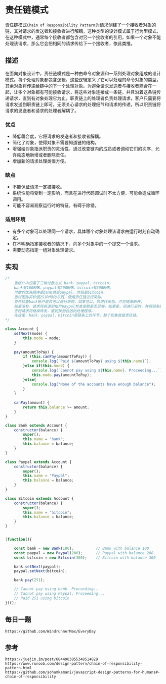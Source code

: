 # 责任链模式
责任链模式`Chain of Responsibility Pattern`为请求创建了一个接收者对象的链，其对请求的发送者和接收者进行解耦，这种类型的设计模式属于行为型模式，在这种模式中，通常每个接收者都包含对另一个接收者的引用，如果一个对象不能处理该请求，那么它会把相同的请求传给下一个接收者，依此类推。

## 描述
在面向对象设计中，责任链模式是一种由命令对象源和一系列处理对象组成的设计模式。每个处理对象都包含逻辑，这些逻辑定义了它可以处理的命令对象的类型，其余对象将传递给链中的下一个处理对象。为避免请求发送者与接收者耦合在一起，让多个对象都有可能接收请求，将这些对象连接成一条链，并且沿着这条链传递请求，直到有对象处理它为止。职责链上的处理者负责处理请求，客户只需要将请求发送到职责链上即可，无须关心请求的处理细节和请求的传递，所以职责链将请求的发送者和请求的处理者解耦了。

### 优点
* 降低耦合度，它将请求的发送者和接收者解耦。 
* 简化了对象，使得对象不需要知道链的结构。 
* 增强给对象指派职责的灵活性，通过改变链内的成员或者调动它们的次序，允许动态地新增或者删除责任。 
* 增加新的请求处理类很方便。

### 缺点
* 不能保证请求一定被接收。 
* 系统性能将受到一定影响，而且在进行代码调试时不太方便，可能会造成循环调用。
* 可能不容易观察运行时的特征，有碍于除错。


### 适用环境
* 有多个对象可以处理同一个请求，具体哪个对象处理该请求由运行时刻自动确定。 
* 在不明确指定接收者的情况下，向多个对象中的一个提交一个请求。 
* 需要动态指定一组对象处理请求。

## 实现

```javascript
/*
    当帐户中设置了三种付款方式 bank、paypal、bitcoin，
    bank有100RMB，paypal有200RMB，bitcoin有300RMB，
    付款的优先顺序是bank然后paypal，然后是bitcoin，
    当试图购买价值251RMB的东西，使用责任链进行采购，
    首先检查bank账户是否可以进行采购，如果可以，则进行采购，并将链条断开，
    如果没有，请求将前进到帐户paypal检查金额是否足够，如果是，则进行采购，并将链条断开，
    否则请求将继续转发，直到找到合适的处理程序。
    在这里，bank、paypal、bitcoin是链条上的环节，整个现象就是责任链。
*/

class Account {
    setNext(mode) {
        this.mode = mode;
    }
    
    pay(amountToPay) {
        if (this.canPay(amountToPay)) {
            console.log(`Paid ${amountToPay} using ${this.name}`);
        }else if(this.mode) {
            console.log(`Cannot pay using ${this.name}. Proceeding...`);
            this.mode.pay(amountToPay);
        }else{
            console.log("None of the accounts have enough balance");
        }
    }
    
    canPay(amount) {
        return this.balance >= amount;
    }
}

class Bank extends Account {
    constructor(balance) {
        super();
        this.name = "bank";
        this.balance = balance;
    }
}

class Paypal extends Account {
    constructor(balance) {
        super();
        this.name = "Paypal";
        this.balance = balance;
    }
}

class Bitcoin extends Account {
    constructor(balance) {
        super();
        this.name = "bitcoin";
        this.balance = balance;
    }
}


(function(){

    const bank = new Bank(100);          // Bank with balance 100
    const paypal = new Paypal(200);      // Paypal with balance 200
    const bitcoin = new Bitcoin(300);    // Bitcoin with balance 300

    bank.setNext(paypal);
    paypal.setNext(bitcoin);

    bank.pay(251);

    // Cannot pay using bank. Proceeding...
    // Cannot pay using Paypal. Proceeding...
    // Paid 251 using bitcoin
})();
```

## 每日一题

```
https://github.com/WindrunnerMax/EveryDay
```

## 参考

```
https://juejin.im/post/6844903855348514829
https://www.runoob.com/design-pattern/chain-of-responsibility-pattern.html
https://github.com/sohamkamani/javascript-design-patterns-for-humans#-chain-of-responsibility
```
